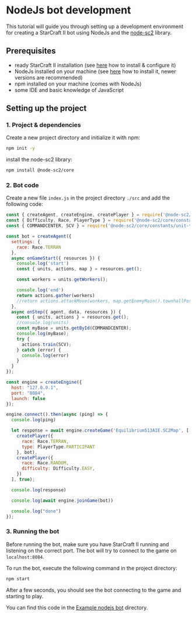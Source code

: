# NodeJs bot development

This tutorial will guide you through setting up a development environment for creating a StarCraft II bot using NodeJs
and the [node-sc2](https://github.com/node-sc2/core) library.

## Prerequisites

- ready StarCraft II installation (see [here](../../README.md#1-get--configure-starcraft-ii) how to install & configure
  it)
- NodeJs installed on your machine (see [here](https://nodejs.org/en/download/) how to install it, newer versions are
  recommended)
- npm installed on your machine (comes with NodeJs)
- some IDE and basic knowledge of JavaScript

## Setting up the project
### 1. Project & dependencies
Create a new project directory and initialize it with npm:
```bash
npm init -y
```
install the node-sc2 library:
```bash
npm install @node-sc2/core
```
### 2. Bot code
Create a new file `index.js` in the project directory `./src` and add the following code:
```javascript
const { createAgent, createEngine, createPlayer } = require('@node-sc2/core');
const { Difficulty, Race, PlayerType } = require('@node-sc2/core/constants/enums');
const { COMMANDCENTER, SCV } = require('@node-sc2/core/constants/unit-type');

const bot = createAgent({
  settings: {
    race: Race.TERRAN
  },
  async onGameStart({ resources }) {
    console.log('start')
    const { units, actions, map } = resources.get();

    const workers = units.getWorkers();

    console.log('end')
    return actions.gather(workers)
    //return actions.attackMove(workers, map.getEnemyMain().townhallPosition);
  },
  async onStep({ agent, data, resources }) {
    const { units, actions } = resources.get();
    //console.log(units)
    const myBase = units.getById(COMMANDCENTER);
    console.log(myBase);
    try {
      actions.train(SCV);
    } catch (error) {
      console.log(error)
    }
  }
});

const engine = createEngine({
  host: "127.0.0.1",
  port: "8084",
  launch: false
});

engine.connect().then(async (ping) => {
  console.log(ping)

  let response = await engine.createGame('Equilibrium513AIE.SC2Map', [
    createPlayer({
      race: Race.TERRAN,
      type: PlayerType.PARTICIPANT
    }, bot),
    createPlayer({
      race: Race.RANDOM,
      difficulty: Difficulty.EASY,
    })
  ], true);

  console.log(response)

  console.log(await engine.joinGame(bot))

  console.log("done")
});
```

### 3. Running the bot
Before running the bot, make sure you have StarCraft II running and listening on the correct port. The bot will try to
connect to the game on `localhost:8084`.

To run the bot, execute the following command in the project directory:
```bash
npm start
```

After a few seconds, you should see the bot connecting to the game and starting to play.

You can find this code in the [Example nodejs bot](../../examples/nodejs) directory.
